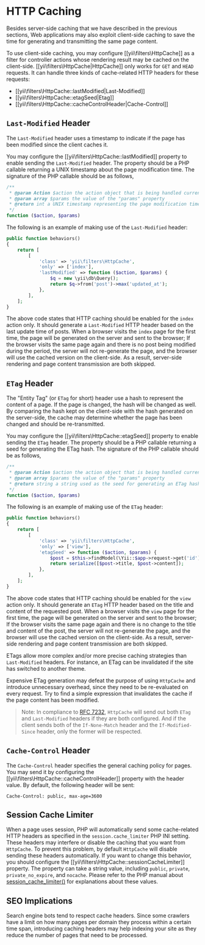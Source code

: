 HTTP Caching
============

Besides server-side caching that we have described in the previous sections, Web applications may
also exploit client-side caching to save the time for generating and transmitting the same page content.

To use client-side caching, you may configure [[yii\filters\HttpCache]] as a filter for controller
actions whose rendering result may be cached on the client-side. [[yii\filters\HttpCache|HttpCache]]
only works for `GET` and `HEAD` requests. It can handle three kinds of cache-related HTTP headers for these requests:

* [[yii\filters\HttpCache::lastModified|Last-Modified]]
* [[yii\filters\HttpCache::etagSeed|Etag]]
* [[yii\filters\HttpCache::cacheControlHeader|Cache-Control]]


## `Last-Modified` Header <span id="last-modified"></span>

The `Last-Modified` header uses a timestamp to indicate if the page has been modified since the client caches it.

You may configure the [[yii\filters\HttpCache::lastModified]] property to enable sending
the `Last-Modified` header. The property should be a PHP callable returning a UNIX timestamp about
the page modification time. The signature of the PHP callable should be as follows,

```php
/**
 * @param Action $action the action object that is being handled currently
 * @param array $params the value of the "params" property
 * @return int a UNIX timestamp representing the page modification time
 */
function ($action, $params)
```

The following is an example of making use of the `Last-Modified` header:

```php
public function behaviors()
{
    return [
        [
            'class' => 'yii\filters\HttpCache',
            'only' => ['index'],
            'lastModified' => function ($action, $params) {
                $q = new \yii\db\Query();
                return $q->from('post')->max('updated_at');
            },
        ],
    ];
}
```

The above code states that HTTP caching should be enabled for the `index` action only. It should
generate a `Last-Modified` HTTP header based on the last update time of posts. When a browser visits
the `index` page for the first time, the page will be generated on the server and sent to the browser;
If the browser visits the same page again and there is no post being modified during the period,
the server will not re-generate the page, and the browser will use the cached version on the client-side.
As a result, server-side rendering and page content transmission are both skipped.


## `ETag` Header <span id="etag"></span>

The "Entity Tag" (or `ETag` for short) header use a hash to represent the content of a page. If the page
is changed, the hash will be changed as well. By comparing the hash kept on the client-side with the hash
generated on the server-side, the cache may determine whether the page has been changed and should be re-transmitted.

You may configure the [[yii\filters\HttpCache::etagSeed]] property to enable sending the `ETag` header.
The property should be a PHP callable returning a seed for generating the ETag hash. The signature of the PHP callable
should be as follows,

```php
/**
 * @param Action $action the action object that is being handled currently
 * @param array $params the value of the "params" property
 * @return string a string used as the seed for generating an ETag hash
 */
function ($action, $params)
```

The following is an example of making use of the `ETag` header:

```php
public function behaviors()
{
    return [
        [
            'class' => 'yii\filters\HttpCache',
            'only' => ['view'],
            'etagSeed' => function ($action, $params) {
                $post = $this->findModel(\Yii::$app->request->get('id'));
                return serialize([$post->title, $post->content]);
            },
        ],
    ];
}
```

The above code states that HTTP caching should be enabled for the `view` action only. It should
generate an `ETag` HTTP header based on the title and content of the requested post. When a browser visits
the `view` page for the first time, the page will be generated on the server and sent to the browser;
If the browser visits the same page again and there is no change to the title and content of the post,
the server will not re-generate the page, and the browser will use the cached version on the client-side.
As a result, server-side rendering and page content transmission are both skipped.

ETags allow more complex and/or more precise caching strategies than `Last-Modified` headers.
For instance, an ETag can be invalidated if the site has switched to another theme.

Expensive ETag generation may defeat the purpose of using `HttpCache` and introduce unnecessary overhead,
since they need to be re-evaluated on every request. Try to find a simple expression that invalidates
the cache if the page content has been modified.

> Note: In compliance to [RFC 7232](http://tools.ietf.org/html/rfc7232#section-2.4),
  `HttpCache` will send out both `ETag` and `Last-Modified` headers if they are both configured.
  And if the client sends both of the `If-None-Match` header and the `If-Modified-Since` header, only the former
  will be respected.


## `Cache-Control` Header <span id="cache-control"></span>

The `Cache-Control` header specifies the general caching policy for pages. You may send it by configuring
the [[yii\filters\HttpCache::cacheControlHeader]] property with the header value. By default, the following
header will be sent:

```
Cache-Control: public, max-age=3600
```

## Session Cache Limiter <span id="session-cache-limiter"></span>

When a page uses session, PHP will automatically send some cache-related HTTP headers as specified in
the `session.cache_limiter` PHP INI setting. These headers may interfere or disable the caching
that you want from `HttpCache`. To prevent this problem, by default `HttpCache` will disable sending
these headers automatically. If you want to change this behavior, you should configure the
[[yii\filters\HttpCache::sessionCacheLimiter]] property. The property can take a string value, including
`public`, `private`, `private_no_expire`, and `nocache`. Please refer to the PHP manual about
[session_cache_limiter()](https://secure.php.net/manual/en/function.session-cache-limiter.php)
for explanations about these values.


## SEO Implications <span id="seo-implications"></span>

Search engine bots tend to respect cache headers. Since some crawlers have a limit on how many pages
per domain they process within a certain time span, introducing caching headers may help indexing your
site as they reduce the number of pages that need to be processed.

